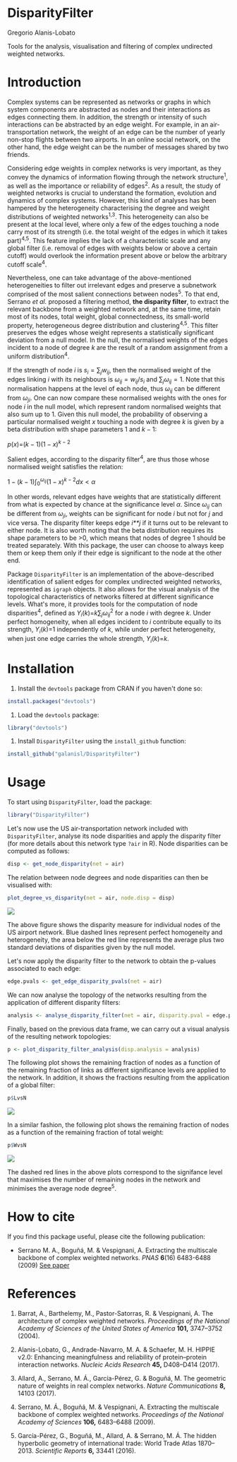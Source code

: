 DisparityFilter
================
Gregorio Alanis-Lobato

Tools for the analysis, visualisation and filtering of complex undirected weighted networks.

Introduction
============

Complex systems can be represented as networks or graphs in which system components are abstracted as nodes and their interactions as edges connecting them. In addition, the strength or intensity of such interactions can be abstracted by an edge weight. For example, in an air-transportation network, the weight of an edge can be the number of yearly non-stop flights between two airports. In an online social network, on the other hand, the edge weight can be the number of messages shared by two friends.

Considering edge weights in complex networks is very important, as they convey the dynamics of information flowing through the network structure<sup>1</sup>, as well as the importance or reliability of edges<sup>2</sup>. As a result, the study of weighted networks is crucial to understand the formation, evolution and dynamics of complex systems. However, this kind of analyses has been hampered by the heterogeneity characterising the degree and weight distributions of weighted networks<sup>1,3</sup>. This heterogeneity can also be present at the local level, where only a few of the edges touching a node carry most of its strength (i.e. the total weight of the edges in which it takes part)<sup>4,5</sup>. This feature implies the lack of a characteristic scale and any global filter (i.e. removal of edges with weights below or above a certain cutoff) would overlook the information present above or below the arbitrary cutoff scale<sup>4</sup>.

Nevertheless, one can take advantage of the above-mentioned heterogeneities to filter out irrelevant edges and preserve a subnetwork comprised of the most salient connections between nodes<sup>5</sup>. To that end, Serrano *et al.* proposed a filtering method, **the disparity filter**, to extract the relevant backbone from a weighted network and, at the same time, retain most of its nodes, total weight, global connectedness, its small-world property, heterogeneous degree distribution and clustering<sup>4,5</sup>. This filter preserves the edges whose weight represents a statistically significant deviation from a null model. In the null, the normalised weights of the edges incident to a node of degree *k* are the result of a random assignment from a uniform distribution<sup>4</sup>.

If the strength of node *i* is *s*<sub>*i*</sub> = ∑<sub>*j*</sub>*w*<sub>*ij*</sub>, then the normalised weight of the edges linking *i* with its neighbours is *ω*<sub>*ij*</sub> = *w*<sub>*ij*</sub>/*s*<sub>*i*</sub> and ∑<sub>*j*</sub>*ω*<sub>*ij*</sub> = 1. Note that this normalisation happens at the level of each node, thus *ω*<sub>*ij*</sub> can be different from *ω*<sub>*ji*</sub>. One can now compare these normalised weights with the ones for node *i* in the null model, which represent random normalised weights that also sum up to 1. Given this null model, the probability of observing a particular normalised weight *x* touching a node with degree *k* is given by a beta distribution with shape parameters 1 and *k* − 1:

*p*(*x*)=(*k* − 1)(1 − *x*)<sup>*k* − 2</sup>

Salient edges, according to the disparity filter<sup>4</sup>, are thus those whose normalised weight satisfies the relation:

1 − (*k* − 1)∫<sub>0</sub><sup>*ω*<sub>*ij*</sub></sup>(1 − *x*)<sup>*k* − 2</sup>*dx* &lt; *α*


In other words, relevant edges have weights that are statistically different from what is expected by chance at the significance level *α*. Since *ω*<sub>*ij*</sub> can be different from *ω*<sub>*ji*</sub>, weights can be significant for node *i* but not for *j* and vice versa. The disparity filter keeps edge *i**j* if it turns out to be relevant to either node. It is also worth noting that the beta distribution requires its shape parameters to be &gt;0, which means that nodes of degree 1 should be treated separately. With this package, the user can choose to always keep them or keep them only if their edge is significant to the node at the other end.

Package `DisparityFilter` is an implementation of the above-described identification of salient edges for complex undirected weighted networks, represented as `igraph` objects. It also allows for the visual analysis of the topological characteristics of networks filtered at different significance levels. What's more, it provides tools for the computation of node disparities<sup>4</sup>, defined as *Υ*<sub>*i*</sub>(*k*)=*k*∑<sub>*j*</sub>*ω*<sub>*ij*</sub><sup>2</sup> for a node *i* with degree *k*. Under perfect homogeneity, when all edges incident to *i* contribute equally to its strength, *Υ*<sub>*i*</sub>(*k*)=1 independently of *k*, while under perfect heterogeneity, when just one edge carries the whole strength, *Υ*<sub>*i*</sub>(*k*)=*k*.

Installation
============

1.  Install the `devtools` package from CRAN if you haven't done so:

``` r
install.packages("devtools")
```

1.  Load the `devtools` package:

``` r
library("devtools")
```

1.  Install `DisparityFilter` using the `install_github` function:

``` r
install_github("galanisl/DisparityFilter")
```

Usage
=====

To start using `DisparityFilter`, load the package:

``` r
library("DisparityFilter")
```

Let's now use the US air-transportation network included with `DisparityFilter`, analyse its node disparities and apply the disparity filter (for more details about this network type `?air` in R). Node disparities can be computed as follows:

``` r
disp <- get_node_disparity(net = air)
```

The relation between node degrees and node disparities can then be visualised with:

``` r
plot_degree_vs_disparity(net = air, node.disp = disp)
```

![](README_files/figure-markdown_github/unnamed-chunk-3-1.png)

The above figure shows the disparity measure for individual nodes of the US airport network. Blue dashed lines represent perfect homogeneity and heterogeneity, the area below the red line represents the average plus two standard deviations of disparities given by the null model.

Let's now apply the disparity filter to the network to obtain the p-values associated to each edge:

``` r
edge.pvals <- get_edge_disparity_pvals(net = air)
```

We can now analyse the topology of the networks resulting from the application of different disparity filters:

``` r
analysis <- analyse_disparity_filter(net = air, disparity.pval = edge.pvals, step = 0.01)
```

Finally, based on the previous data frame, we can carry out a visual analysis of the resulting network topologies:

``` r
p <- plot_disparity_filter_analysis(disp.analysis = analysis)
```

The following plot shows the remaining fraction of nodes as a function of the remaining fraction of links as different significance levels are applied to the network. In addition, it shows the fractions resulting from the application of a global filter:

``` r
p$LvsN
```

![](README_files/figure-markdown_github/unnamed-chunk-7-1.png)

In a similar fashion, the following plot shows the remaining fraction of nodes as a function of the remaining fraction of total weight:

``` r
p$WvsN
```

![](README_files/figure-markdown_github/unnamed-chunk-8-1.png)

The dashed red lines in the above plots correspond to the signifance level that maximises the number of remaining nodes in the network and minimises the average node degree<sup>5</sup>.

How to cite
===========

If you find this package useful, please cite the following publication:

-   Serrano M. A., Boguñá, M. & Vespignani, A. Extracting the multiscale backbone of complex weighted networks. *PNAS* **6**(16) 6483-6488 (2009) [See paper](http://www.pnas.org/content/106/16/6483.full)

References
==========

1. Barrat, A., Barthelemy, M., Pastor-Satorras, R. & Vespignani, A. The architecture of complex weighted networks. *Proceedings of the National Academy of Sciences of the United States of America* **101,** 3747–3752 (2004).

2. Alanis-Lobato, G., Andrade-Navarro, M. A. & Schaefer, M. H. HIPPIE v2.0: Enhancing meaningfulness and reliability of protein–protein interaction networks. *Nucleic Acids Research* **45,** D408–D414 (2017).

3. Allard, A., Serrano, M. Á., García-Pérez, G. & Boguñá, M. The geometric nature of weights in real complex networks. *Nature Communications* **8,** 14103 (2017).

4. Serrano, M. Á., Boguñá, M. & Vespignani, A. Extracting the multiscale backbone of complex weighted networks. *Proceedings of the National Academy of Sciences* **106,** 6483–6488 (2009).

5. García-Pérez, G., Boguñá, M., Allard, A. & Serrano, M. Á. The hidden hyperbolic geometry of international trade: World Trade Atlas 1870–2013. *Scientific Reports* **6,** 33441 (2016).
